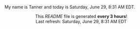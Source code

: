 My name is Tanner and today is Saturday, June 29, 8:31 AM EDT.

<p align="center">This <i>README</i> file is generated <b>every 3 hours</b>!</br>Last refresh: Saturday, June 29, 8:31 AM EDT<br /></p>
